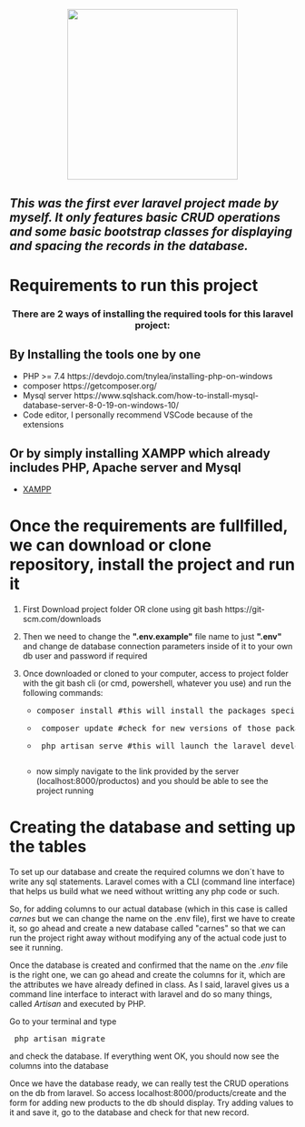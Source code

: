 <p align="center"><a href="https://laravel.com" target="_blank"><img src="https://raw.githubusercontent.com/laravel/art/master/logo-lockup/5%20SVG/2%20CMYK/1%20Full%20Color/laravel-logolockup-cmyk-red.svg" width="300"></a></p>

<h2><em> This was the first ever laravel project made by myself. It only features basic CRUD operations and some basic bootstrap classes for displaying and spacing the records in the database. </em></h2>

<h1>Requirements to run this project</h1>
<h3 align="center"> There are 2 ways of installing the required tools for this laravel project: </h3>
<h2> By Installing the tools one by one </h2>
<ul>
   <li>PHP >= 7.4 https://devdojo.com/tnylea/installing-php-on-windows </li>
   <li>composer https://getcomposer.org/ </li>
   <li>Mysql server https://www.sqlshack.com/how-to-install-mysql-database-server-8-0-19-on-windows-10/ </li>
   <li>Code editor, I personally recommend VSCode because of the extensions</li>
</ul>
<h2> Or by simply installing XAMPP which already includes PHP, Apache server and Mysql</h2>
<ul>
   <li><a href="https://www.apachefriends.org/index.html">XAMPP</a></li>
</ul>
<h1>Once the requirements are fullfilled, we can download or clone repository, install the project and run it</h1>
<ol>
   <li> First Download project folder OR clone using git bash https://git-scm.com/downloads</li>
   <li><p> Then we need to change the <b>".env.example"</b> file name to just <b>".env"</b> and change de database connection parameters inside of it to your own db user and password if required</p></li>
   <li> Once downloaded or cloned to your computer, access to project folder with the git bash cli (or cmd, powershell, whatever you use) and run the following commands: 
      <ul>
         <li><p><pre>composer install #this will install the packages specified in composer.json file, required by the project</pre></p></li>
         <li><p><pre> composer update #check for new versions of those packages</pre></p></li>
         <li><p><pre> php artisan serve #this will launch the laravel development server</p></pre></li>
         <li><p> now simply navigate to the link provided by the server (localhost:8000/productos) and you should be able to see the project running </p></li>
      </ul>
   </li>
</ol>
<h1> Creating the database and setting up the tables</h1>
<p> To set up our database and create the required columns we don´t have to write any sql statements. Laravel comes with a CLI (command line interface) that helps us build what we need without writting any php code or such.</p>
<p> So, for adding columns to our actual database (which in this case is called <em>carnes</em> but we can change the name on the .env file), first we have to create it, so go ahead and create a new database called "carnes" so that we can run the project right away without modifying any of the actual code just to see it running.
<p> Once the database is created and confirmed that the name on the <em>.env</em> file is the right one, we can go ahead and create the columns for it, which are the attributes we have already defined in class. As I said, laravel gives us a command line interface to interact with laravel and do so many things, called <em>Artisan</em> and executed by PHP.
  <p>Go to your terminal and type <pre> php artisan migrate </pre> and check the database. If everything went OK, you should now see the columns into the database </p>
  <p>Once we have the database ready, we can really test the CRUD operations on the db from laravel. So access localhost:8000/products/create and the form for adding new products to the db should display. Try adding values to it and save it, go to the database and check for that new record.</p>

